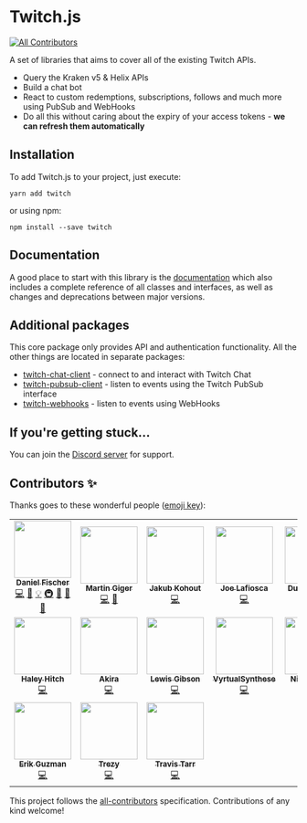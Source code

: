 # Twitch.js
<!-- ALL-CONTRIBUTORS-BADGE:START - Do not remove or modify this section -->
[![All Contributors](https://img.shields.io/badge/all_contributors-17-orange.svg?style=flat-square)](#contributors-)
<!-- ALL-CONTRIBUTORS-BADGE:END -->

A set of libraries that aims to cover all of the existing Twitch APIs.

- Query the Kraken v5 & Helix APIs
- Build a chat bot
- React to custom redemptions, subscriptions, follows and much more using PubSub and WebHooks
- Do all this without caring about the expiry of your access tokens - **we can refresh them automatically**

## Installation

To add Twitch.js to your project, just execute:

	yarn add twitch

or using npm:

	npm install --save twitch

## Documentation

A good place to start with this library is the [documentation](https://d-fischer.github.io/twitch)
which also includes a complete reference of all classes and interfaces, as well as changes and deprecations between major versions.

## Additional packages

This core package only provides API and authentication functionality. All the other things are located in separate packages:

- [twitch-chat-client](https://d-fischer.github.io/twitch-chat-client) - connect to and interact with Twitch Chat
- [twitch-pubsub-client](https://d-fischer.github.io/twitch-pubsub-client) - listen to events using the Twitch PubSub interface
- [twitch-webhooks](https://d-fischer.github.io/twitch-webhooks) - listen to events using WebHooks

## If you're getting stuck...

You can join the [Discord server](https://discord.gg/b9ZqMfz) for support.

## Contributors ✨

Thanks goes to these wonderful people ([emoji key](https://allcontributors.org/docs/en/emoji-key)):

<!-- ALL-CONTRIBUTORS-LIST:START - Do not remove or modify this section -->
<!-- prettier-ignore-start -->
<!-- markdownlint-disable -->
<table>
  <tr>
    <td align="center"><a href="https://github.com/d-fischer"><img src="https://avatars3.githubusercontent.com/u/5854687?v=4" width="100px;" alt=""/><br /><sub><b>Daniel Fischer</b></sub></a><br /><a href="https://github.com/d-fischer/twitch/commits?author=d-fischer" title="Code">💻</a> <a href="https://github.com/d-fischer/twitch/commits?author=d-fischer" title="Documentation">📖</a> <a href="#example-d-fischer" title="Examples">💡</a> <a href="#infra-d-fischer" title="Infrastructure (Hosting, Build-Tools, etc)">🚇</a> <a href="#maintenance-d-fischer" title="Maintenance">🚧</a> <a href="https://github.com/d-fischer/twitch/pulls?q=is%3Apr+reviewed-by%3Ad-fischer" title="Reviewed Pull Requests">👀</a> <a href="#tool-d-fischer" title="Tools">🔧</a></td>
    <td align="center"><a href="https://humanoids.be"><img src="https://avatars0.githubusercontent.com/u/640949?v=4" width="100px;" alt=""/><br /><sub><b>Martin Giger</b></sub></a><br /><a href="https://github.com/d-fischer/twitch/commits?author=freaktechnik" title="Code">💻</a> <a href="#question-freaktechnik" title="Answering Questions">💬</a></td>
    <td align="center"><a href="https://github.com/JakubKohout"><img src="https://avatars0.githubusercontent.com/u/339965?v=4" width="100px;" alt=""/><br /><sub><b>Jakub Kohout</b></sub></a><br /><a href="https://github.com/d-fischer/twitch/commits?author=JakubKohout" title="Code">💻</a></td>
    <td align="center"><a href="https://github.com/lafiosca"><img src="https://avatars2.githubusercontent.com/u/9442662?v=4" width="100px;" alt=""/><br /><sub><b>Joe Lafiosca</b></sub></a><br /><a href="https://github.com/d-fischer/twitch/commits?author=lafiosca" title="Code">💻</a></td>
    <td align="center"><a href="https://gu3.st"><img src="https://avatars2.githubusercontent.com/u/375232?v=4" width="100px;" alt=""/><br /><sub><b>Dustin Dawes</b></sub></a><br /><a href="https://github.com/d-fischer/twitch/commits?author=gu3st" title="Code">💻</a></td>
    <td align="center"><a href="http://abb.ink"><img src="https://avatars3.githubusercontent.com/u/2461972?v=4" width="100px;" alt=""/><br /><sub><b>Jasper Abbink</b></sub></a><br /><a href="https://github.com/d-fischer/twitch/commits?author=jabbink" title="Code">💻</a></td>
    <td align="center"><a href="https://github.com/lclc98"><img src="https://avatars2.githubusercontent.com/u/1905336?v=4" width="100px;" alt=""/><br /><sub><b>lclc98</b></sub></a><br /><a href="https://github.com/d-fischer/twitch/commits?author=lclc98" title="Code">💻</a></td>
  </tr>
  <tr>
    <td align="center"><a href="http://dfdx.us"><img src="https://avatars0.githubusercontent.com/u/3087358?v=4" width="100px;" alt=""/><br /><sub><b>Haley Hitch</b></sub></a><br /><a href="https://github.com/d-fischer/twitch/commits?author=dfoverdx" title="Code">💻</a></td>
    <td align="center"><a href="https://streamcord.io/"><img src="https://avatars3.githubusercontent.com/u/19719195?v=4" width="100px;" alt=""/><br /><sub><b>Akira</b></sub></a><br /><a href="https://github.com/d-fischer/twitch/commits?author=devakira" title="Code">💻</a></td>
    <td align="center"><a href="https://twitter.com/Robinlemonz"><img src="https://avatars2.githubusercontent.com/u/12851394?v=4" width="100px;" alt=""/><br /><sub><b>Lewis Gibson</b></sub></a><br /><a href="https://github.com/d-fischer/twitch/commits?author=Robinlemon" title="Code">💻</a></td>
    <td align="center"><a href="http://ashuvidz.com"><img src="https://avatars3.githubusercontent.com/u/4967868?v=4" width="100px;" alt=""/><br /><sub><b>VyrtualSynthese</b></sub></a><br /><a href="https://github.com/d-fischer/twitch/commits?author=vyrtualsynthese" title="Code">💻</a></td>
    <td align="center"><a href="https://github.com/Spidy88"><img src="https://avatars1.githubusercontent.com/u/1076168?v=4" width="100px;" alt=""/><br /><sub><b>Nick Ferraro</b></sub></a><br /><a href="https://github.com/d-fischer/twitch/commits?author=Spidy88" title="Code">💻</a></td>
    <td align="center"><a href="https://alca.tv"><img src="https://avatars2.githubusercontent.com/u/7132646?v=4" width="100px;" alt=""/><br /><sub><b>Jacob Foster</b></sub></a><br /><a href="#question-AlcaDesign" title="Answering Questions">💬</a> <a href="https://github.com/d-fischer/twitch/commits?author=AlcaDesign" title="Code">💻</a></td>
    <td align="center"><a href="http://blerp.com"><img src="https://avatars2.githubusercontent.com/u/10217999?v=4" width="100px;" alt=""/><br /><sub><b>Aaron Kc Hsu</b></sub></a><br /><a href="https://github.com/d-fischer/twitch/commits?author=aaronkchsu" title="Code">💻</a></td>
  </tr>
  <tr>
    <td align="center"><a href="https://github.com/talk2MeGooseman"><img src="https://avatars3.githubusercontent.com/u/1203718?v=4" width="100px;" alt=""/><br /><sub><b>Erik Guzman</b></sub></a><br /><a href="https://github.com/d-fischer/twitch/commits?author=talk2MeGooseman" title="Code">💻</a></td>
    <td align="center"><a href="http://trezy.com"><img src="https://avatars2.githubusercontent.com/u/442980?v=4" width="100px;" alt=""/><br /><sub><b>Trezy</b></sub></a><br /><a href="https://github.com/d-fischer/twitch/commits?author=trezy" title="Code">💻</a></td>
    <td align="center"><a href="https://github.com/travtarr"><img src="https://avatars3.githubusercontent.com/u/7989582?v=4" width="100px;" alt=""/><br /><sub><b>Travis Tarr</b></sub></a><br /><a href="https://github.com/d-fischer/twitch/commits?author=travtarr" title="Code">💻</a></td>
  </tr>
</table>

<!-- markdownlint-enable -->
<!-- prettier-ignore-end -->
<!-- ALL-CONTRIBUTORS-LIST:END -->

This project follows the [all-contributors](https://github.com/all-contributors/all-contributors) specification. Contributions of any kind welcome!
